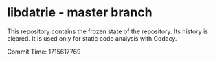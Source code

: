 # libdatrie - master branch

This repository contains the frozen state of the repository.
Its history is cleared. It is used only for static code
analysis with Codacy.

Commit Time: 1715617769